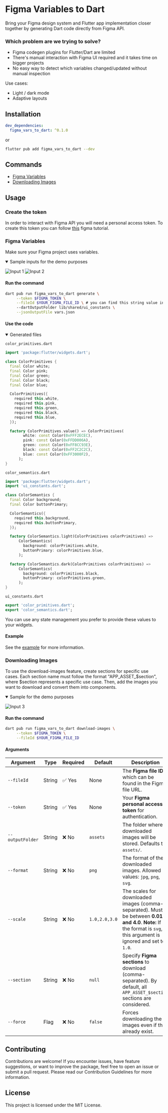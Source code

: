 # Figma Variables to Dart

Bring your Figma design system and Flutter app implementation closer together by generating Dart code directly from Figma API.

### Which problem are we trying to solve?
* Figma codegen plugins for Flutter/Dart are limited
* There's manual interaction with Figma UI required and it takes time on bigger projects
* No easy way to detect which variables changed/updated without manual inspection


Use cases:
* Light / dark mode
* Adaptive layouts

## Installation
```yaml
dev_dependencies:
  figma_vars_to_dart: ^0.1.0 
```
or 

```bash
flutter pub add figma_vars_to_dart --dev
```
## Commands
- [Figma Variables](#figma-variables)
- [Downloading Images](#downloading-images)

## Usage

### Create the token

In order to interact with Figma API you will need a personal access token. 
To create this token you can follow [this](https://help.figma.com/hc/en-us/articles/8085703771159-Manage-personal-access-token) figma tutorial.

### Figma Variables
Make sure your Figma project uses variables. 

<details open>
  <summary>Sample inputs for the demo purposes</summary>

  ![Input 1](https://raw.githubusercontent.com/appsfactorygmbh/figma-vars-to-dart/main/images/figma_collection_1.png)
  ![Input 2](https://raw.githubusercontent.com/appsfactorygmbh/figma-vars-to-dart/main/images/figma_collection_2.png)
</details>

#### Run the command

```bash
dart pub run figma_vars_to_dart generate \
	 --token $FIGMA_TOKEN \
	 --fileId $YOUR_FIGMA_FILE_ID \ # you can find this string value in your file URL
	 --dartOutputFolder lib/shared/ui_constants \
	 --jsonOutputFile vars.json 
```

#### Use the code

<details open>
  <summary>Generated files</summary>

`color_primitives.dart`
```dart
import 'package:flutter/widgets.dart';

class ColorPrimitives {
  final Color white;
  final Color pink;
  final Color green;
  final Color black;
  final Color blue;

  ColorPrimitives({
    required this.white,
    required this.pink,
    required this.green,
    required this.black,
    required this.blue,
  });

  factory ColorPrimitives.value() => ColorPrimitives(
        white: const Color(0xFFF2ECEC),
        pink: const Color(0xFFDD006A),
        green: const Color(0xFF8CC93E),
        black: const Color(0xFF2C2C2C),
        blue: const Color(0xFF3000F2),
      );
}

```
`color_semantics.dart`
```dart
import 'package:flutter/widgets.dart';
import 'ui_constants.dart';

class ColorSemantics {
  final Color background;
  final Color buttonPrimary;

  ColorSemantics({
    required this.background,
    required this.buttonPrimary,
  });

  factory ColorSemantics.light(ColorPrimitives colorPrimitives) =>
      ColorSemantics(
        background: colorPrimitives.white,
        buttonPrimary: colorPrimitives.blue,
      );

  factory ColorSemantics.dark(ColorPrimitives colorPrimitives) =>
      ColorSemantics(
        background: colorPrimitives.black,
        buttonPrimary: colorPrimitives.green,
      );
}
```

`ui_constants.dart`

```dart
export 'color_primitives.dart';
export 'color_semantics.dart';
```
</details>

You can use any state management you prefer to provide these values to your widgets.


#### Example
See the [example](https://github.com/appsfactorygmbh/figma-vars-to-dart/tree/main/example) for more information.

### Downloading Images
To use the download-images feature, create sections for specific use cases. Each section name must follow the format "APP_ASSET_$section", where $section represents a specific use case. Then, add the images you want to download and convert them into components.
<details open>
  <summary>Sample for the demo purposes</summary>

  ![Input 3](https://raw.githubusercontent.com/appsfactorygmbh/figma-vars-to-dart/main/images/figma_section.png)
</details>

#### Run the command

```bash
dart pub run figma_vars_to_dart download-images \
	 --token $FIGMA_TOKEN \
	 --fileId $YOUR_FIGMA_FILE_ID 

```
#### Arguments 
| Argument         | Type    | Required | Default       | Description |
|------------------|---------|----------|---------------|-------------|
| `--fileId`       | String  | ✅ Yes   | None          | The **Figma file ID**, which can be found in the Figma file URL. |
| `--token`        | String  | ✅ Yes   | None          | Your **Figma personal access token** for authentication. |
| `--outputFolder` | String  | ❌ No    | `assets`      | The folder where downloaded images will be stored. Defaults to `assets/`. |
| `--format`       | String  | ❌ No    | `png`         | The format of the downloaded images. Allowed values: `jpg`, `png`, `svg`. |
| `--scale`        | String  | ❌ No    | `1.0,2.0,3.0` | The scales for downloaded images (comma-separated). Must be between **0.01 and 4.0**. **Note:** If the format is `svg`, this argument is ignored and set to `1.0`. |
| `--section`      | String  | ❌ No    | `null`        | Specify **Figma sections** to download (comma-separated). By default, all `APP_ASSET_$section` sections are considered. |
| `--force`        | Flag    | ❌ No    | `false`       | Forces downloading the images even if they already exist. |


## Contributing
Contributions are welcome! If you encounter issues, have feature suggestions, or want to improve the package, feel free to open an issue or submit a pull request. Please read our Contribution Guidelines for more information.

## License
This project is licensed under the MIT License.
